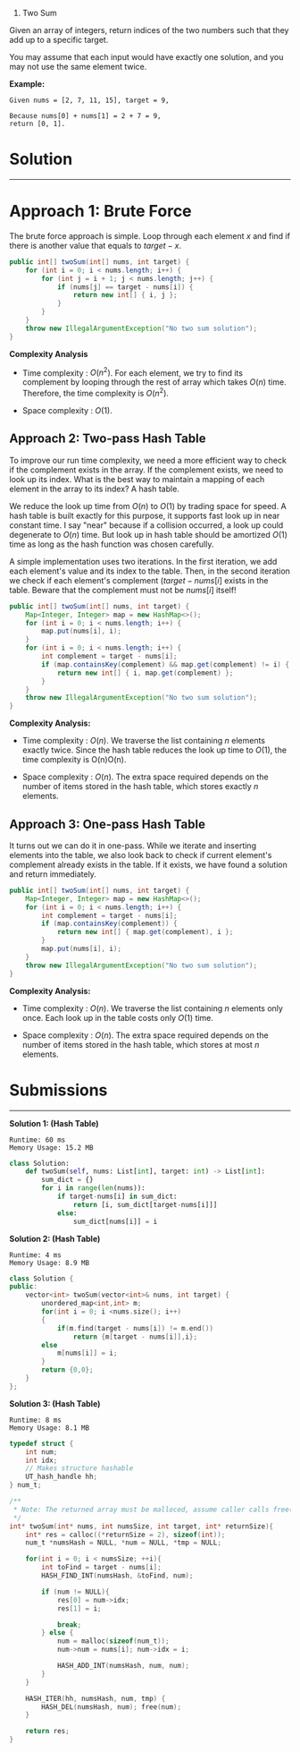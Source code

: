 1. Two Sum

Given an array of integers, return indices of the two numbers such that they add up to a specific target.

You may assume that each input would have exactly one solution, and you may not use the same element twice.

**Example:**
```
Given nums = [2, 7, 11, 15], target = 9,

Because nums[0] + nums[1] = 2 + 7 = 9,
return [0, 1].
```

# Solution
---
# Approach 1: Brute Force
The brute force approach is simple. Loop through each element $x$ and find if there is another value that equals to $target - x$.
```java
public int[] twoSum(int[] nums, int target) {
    for (int i = 0; i < nums.length; i++) {
        for (int j = i + 1; j < nums.length; j++) {
            if (nums[j] == target - nums[i]) {
                return new int[] { i, j };
            }
        }
    }
    throw new IllegalArgumentException("No two sum solution");
}
```

**Complexity Analysis**

* Time complexity : $O(n^2)$. For each element, we try to find its complement by looping through the rest of array which takes $O(n)$ time. Therefore, the time complexity is $O(n^2)$.

* Space complexity : $O(1)$.

## Approach 2: Two-pass Hash Table
To improve our run time complexity, we need a more efficient way to check if the complement exists in the array. If the complement exists, we need to look up its index. What is the best way to maintain a mapping of each element in the array to its index? A hash table.

We reduce the look up time from $O(n)$ to $O(1)$ by trading space for speed. A hash table is built exactly for this purpose, it supports fast look up in near constant time. I say "near" because if a collision occurred, a look up could degenerate to $O(n)$ time. But look up in hash table should be amortized $O(1)$ time as long as the hash function was chosen carefully.

A simple implementation uses two iterations. In the first iteration, we add each element's value and its index to the table. Then, in the second iteration we check if each element's complement $(target - nums[i]$ exists in the table. Beware that the complement must not be $nums[i]$ itself!

```java
public int[] twoSum(int[] nums, int target) {
    Map<Integer, Integer> map = new HashMap<>();
    for (int i = 0; i < nums.length; i++) {
        map.put(nums[i], i);
    }
    for (int i = 0; i < nums.length; i++) {
        int complement = target - nums[i];
        if (map.containsKey(complement) && map.get(complement) != i) {
            return new int[] { i, map.get(complement) };
        }
    }
    throw new IllegalArgumentException("No two sum solution");
}
```

**Complexity Analysis:**

* Time complexity : $O(n)$. We traverse the list containing $n$ elements exactly twice. Since the hash table reduces the look up time to $O(1)$, the time complexity is O(n)O(n).

* Space complexity : $O(n)$. The extra space required depends on the number of items stored in the hash table, which stores exactly $n$ elements.

## Approach 3: One-pass Hash Table
It turns out we can do it in one-pass. While we iterate and inserting elements into the table, we also look back to check if current element's complement already exists in the table. If it exists, we have found a solution and return immediately.

```java
public int[] twoSum(int[] nums, int target) {
    Map<Integer, Integer> map = new HashMap<>();
    for (int i = 0; i < nums.length; i++) {
        int complement = target - nums[i];
        if (map.containsKey(complement)) {
            return new int[] { map.get(complement), i };
        }
        map.put(nums[i], i);
    }
    throw new IllegalArgumentException("No two sum solution");
}
```

**Complexity Analysis:**

* Time complexity : $O(n)$. We traverse the list containing $n$ elements only once. Each look up in the table costs only $O(1)$ time.

* Space complexity : $O(n)$. The extra space required depends on the number of items stored in the hash table, which stores at most $n$ elements.

# Submissions
---
**Solution 1: (Hash Table)**
```
Runtime: 60 ms
Memory Usage: 15.2 MB
```
```python
class Solution:
    def twoSum(self, nums: List[int], target: int) -> List[int]:
        sum_dict = {}
        for i in range(len(nums)):
            if target-nums[i] in sum_dict:
                return [i, sum_dict[target-nums[i]]]
            else:
                sum_dict[nums[i]] = i
```

**Solution 2: (Hash Table)**
```
Runtime: 4 ms
Memory Usage: 8.9 MB
```
```c++
class Solution {
public:
    vector<int> twoSum(vector<int>& nums, int target) {
        unordered_map<int,int> m;
        for(int i = 0; i <nums.size(); i++)
        {
            if(m.find(target - nums[i]) != m.end())
                return {m[target - nums[i]],i};
        else
            m[nums[i]] = i;
        }
        return {0,0};
    }
};
```

**Solution 3: (Hash Table)**
```
Runtime: 8 ms
Memory Usage: 8.1 MB
```
```c
typedef struct {
	int num;
	int idx;
	// Makes structure hashable
	UT_hash_handle hh;
} num_t;

/**
 * Note: The returned array must be malloced, assume caller calls free().
 */
int* twoSum(int* nums, int numsSize, int target, int* returnSize){
    int* res = calloc((*returnSize = 2), sizeof(int));
	num_t *numsHash = NULL, *num = NULL, *tmp = NULL;

	for(int i = 0; i < numsSize; ++i){
		int toFind = target - nums[i];
		HASH_FIND_INT(numsHash, &toFind, num);

		if (num != NULL){
			res[0] = num->idx;
			res[1] = i;

			break;
		} else {
			num = malloc(sizeof(num_t));
			num->num = nums[i]; num->idx = i;

			HASH_ADD_INT(numsHash, num, num);
		}
	}

	HASH_ITER(hh, numsHash, num, tmp) {
		HASH_DEL(numsHash, num); free(num); 
	}

	return res;
}
```
